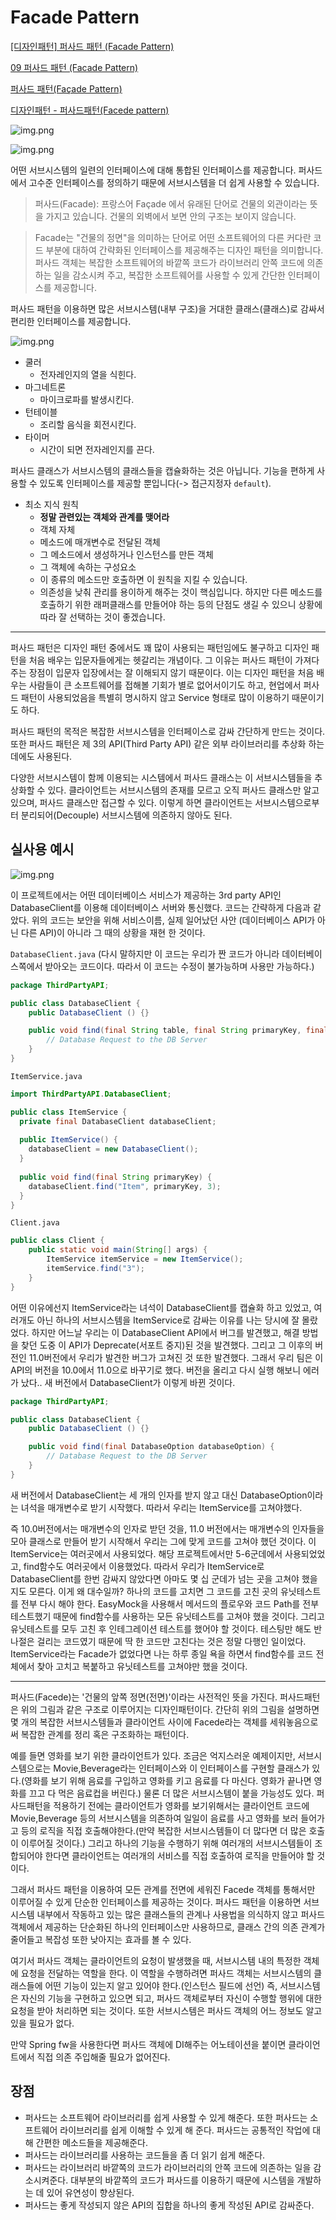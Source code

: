 # Facade Pattern

[[디자인패턴] 퍼사드 패턴 (Facade Pattern)](https://gdtbgl93.tistory.com/142)

[09 퍼사드 패턴 (Facade Pattern)](https://lktprogrammer.tistory.com/42)

[퍼사드 패턴(Façade Pattern)](https://imasoftwareengineer.tistory.com/29)

[디자인패턴 - 퍼사드패턴(Facede pattern)](https://coding-start.tistory.com/197)

![img.png](images/facadePattern.png)

![img.png](images/facadePattern2.png)

어떤 서브시스템의 일련의 인터페이스에 대해 통합된 인터페이스를 제공합니다. 퍼사드에서 고수준 인터페이스를 정의하기 때문에 서브시스템을 더 쉽게 사용할 수 있습니다.

> 퍼사드(Facade): 프랑스어 Façade 에서 유래된 단어로 건물의 외관이라는 뜻을 가지고 있습니다. 건물의 외벽에서 보면 안의 구조는 보이지 않습니다.

> Facade는 "건물의 정면"을 의미하는 단어로 어떤 소프트웨어의 다른 커다란 코드 부분에 대하여 간략화된 인터페이스를 제공해주는 디자인 패턴을 의미합니다. 퍼사드 객체는 복잡한 소프트웨어의 바깥쪽 코드가 라이브러리 안쪽 코드에 의존하는 일을 감소시켜 주고, 복잡한 소프트웨어를 사용할 수 있게 간단한 인터페이스를 제공합니다.

퍼사드 패턴을 이용하면 많은 서브시스템(내부 구조)을 거대한 클래스(클래스)로 감싸서 편리한 인터페이스를 제공합니다.

![img.png](images/facadePattern1.png)

- 쿨러
  - 전자레인지의 열을 식힌다.
- 마그네트론
  - 마이크로파를 발생시킨다.
- 턴테이블
  - 조리할 음식을 회전시킨다.
- 타이머
  - 시간이 되면 전자레인지를 끈다.

퍼사드 클래스가 서브시스템의 클래스들을 캡슐화하는 것은 아닙니다. 기능을 편하게 사용할 수 있도록 인터페이스를 제공할 뿐입니다(-> 접근지정자 `default`).

- 최소 지식 원칙
    - **정말 관련있는 객체와 관계를 맺어라**
    - 객체 자체
    - 메소드에 매개변수로 전달된 객체
    - 그 메소드에서 생성하거나 인스턴스를 만든 객체
    - 그 객체에 속하는 구성요소
    - 이 종류의 메소드만 호출하면 이 원칙을 지킬 수 있습니다.
    - 의존성을 낮춰 관리를 용이하게 해주는 것이 핵심입니다. 하지만 다른 메소드를 호출하기 위한 래퍼클래스를 만들어야 하는 등의 단점도 생길 수 있으니 상황에 따라 잘 선택하는 것이 좋겠습니다.
    
---

퍼사드 패턴은 디자인 패턴 중에서도 꽤 많이 사용되는 패턴임에도 불구하고 디자인 패턴을 처음 배우는 입문자들에게는 헷갈리는 개념이다. 그 이유는 퍼사드 패턴이 가져다주는 장점이 입문자 입장에서는 잘 이해되지 않기 때문이다. 이는 디자인 패턴을 처음 배우는 사람들이 큰 소프트웨어를 접해볼 기회가 별로 없어서이기도 하고, 현업에서 퍼사드 패턴이 사용되었음을 특별히 명시하지 않고 Service 형태로 많이 이용하기 때문이기도 하다.

퍼사드 패턴의 목적은 복잡한 서브시스템을 인터페이스로 감싸 간단하게 만드는 것이다. 또한 퍼사드 패턴은 제 3의 API(Third Party API) 같은 외부 라이브러리를 추상화 하는 데에도 사용된다.

다양한 서브시스템이 함께 이용되는 시스템에서 퍼사드 클래스는 이 서브시스템들을 추상화할 수 있다. 클라이언트는 서브시스템의 존재를 모르고 오직 퍼사드 클래스만 알고 있으며, 퍼사드 클래스만 접근할 수 있다. 이렇게 하면 클라이언트는 서브시스템으로부터 분리되어(Decouple) 서브시스템에 의존하지 않아도 된다.

## 실사용 예시

![img.png](images/facadePattern3.png)

이 프로젝트에서는 어떤 데이터베이스 서비스가 제공하는 3rd party API인 DatabaseClient를 이용해 데이터베이스 서버와 통신했다. 코드는 간략하게 다음과 같았다. 위의 코드는 보안을 위해 서비스이름, 실제 일어났던 사안 (데이터베이스 API가 아닌 다른 API)이 아니라 그 때의 상황을 재현 한 것이다.

`DatabaseClient.java` (다시 말하지만 이 코드는 우리가 짠 코드가 아니라 데이터베이스쪽에서 받아오는 코드이다. 따라서 이 코드는 수정이 불가능하며 사용만 가능하다.)

```java
package ThirdPartyAPI;

public class DatabaseClient {
    public DatabaseClient () {}

    public void find(final String table, final String primaryKey, final Integer maxRetry) {
        // Database Request to the DB Server
    }
}
```

`ItemService.java`

```java
import ThirdPartyAPI.DatabaseClient;

public class ItemService {
  private final DatabaseClient databaseClient;
  
  public ItemService() {
    databaseClient = new DatabaseClient();
  }
  
  public void find(final String primaryKey) {
    databaseClient.find("Item", primaryKey, 3);
  }
}
```

`Client.java`

```java
public class Client {
    public static void main(String[] args) {
        ItemService itemService = new ItemService();
        itemService.find("3");
    }
}
```

어떤 이유에선지 ItemService라는 녀석이 DatabaseClient를 캡슐화 하고 있었고, 여러개도 아닌 하나의 서브시스템을 ItemService로 감싸는 이유를 나는 당시에 잘 몰랐었다. 하지만 어느날 우리는 이 DatabaseClient  API에서 버그를 발견했고, 해결 방법을 찾던 도중 이 API가 Deprecate(서포트 중지)된 것을 발견했다. 그리고 그 이후의 버전인 11.0버전에서 우리가 발견한 버그가 고쳐진 것 또한 발견했다. 그래서 우리 팀은 이 API의 버전을 10.0에서 11.0으로 바꾸기로 했다. 버전을 올리고 다시 실행 해보니 에러가 났다.. 새 버전에서 DatabaseClient가 이렇게 바뀐 것이다.

```java
package ThirdPartyAPI;

public class DatabaseClient {
    public DatabaseClient () {}

    public void find(final DatabaseOption databaseOption) {
        // Database Request to the DB Server
    }
}
```

새 버전에서 DatabaseClient는 세 개의 인자를 받지 않고 대신 DatabaseOption이라는 녀석을 매개변수로 받기 시작했다. 따라서 우리는 ItemService를 고쳐야했다.

즉 10.0버전에서는 매개변수의 인자로 받던 것을, 11.0 버전에서는 매개변수의 인자들을 모아 클래스로 만들어 받기 시작해서 우리는 그에 맞게 코드를 고쳐야 했던 것이다. 이 ItemService는 여러곳에서 사용되었다. 해당 프로젝트에서만 5-6군데에서 사용되었었고, find함수도 여러곳에서 이용했었다. 따라서 우리가 ItemService로 DatabaseClient를 한번 감싸지 않았다면 아마도 몇 십 군데가 넘는 곳을 고쳐야 했을 지도 모른다. 이게 왜 대수일까? 하나의 코드를 고치면 그 코드를 고친 곳의 유닛테스트를 전부 다시 해야 한다. EasyMock을 사용해서 메서드의 플로우와 코드 Path를 전부 테스트했기 때문에 find함수를 사용하는 모든 유닛테스트를 고쳐야 했을 것이다. 그리고 유닛테스트를 모두 고친 후 인테그레이션 테스트를 했어야 할 것이다. 테스팅만 해도 반나절은 걸리는 코드였기 때문에 딱 한 코드만 고친다는 것은 정말 다행인 일이었다. ItemService라는 Facade가 없었다면 나는 하루 종일 욕을 하면서 find함수를 코드 전체에서 찾아 고치고 복붙하고 유닛테스트를 고쳐야만 했을 것이다.

---

퍼사드(Facede)는 '건물의 앞쪽 정면(전면)'이라는 사전적인 뜻을 가진다. 퍼사드패턴은 위의 그림과 같은 구조로 이루어지는 디자인패턴이다. 간단히 위의 그림을 설명하면 몇 개의 복잡한 서브시스템들과 클라이언트 사이에 Facede라는 객체를 세워놓음으로써 복잡한 관계를 정리 혹은 구조화하는 패턴이다.

예를 들면 영화를 보기 위한 클라이언트가 있다. 조금은 억지스러운 예제이지만, 서브시스템으로는 Movie,Beverage라는 인터페이스와 이 인터페이스를 구현할 클래스가 있다.(영화를 보기 위해 음료를 구입하고 영화를 키고 음료를 다 마신다. 영화가 끝나면 영화를 끄고 다 먹은 음료컵을 버린다.) 물론 더 많은 서브시스템이 붙을 가능성도 있다. 퍼사드패턴을 적용하기 전에는 클라이언트가 영화를 보기위해서는 클라이언트 코드에 Movie,Beverage 등의 서브시스템을 의존하여 일일이 음료를 사고 영화를 보러 들어가고 등의 로직을 직접 호출해야한다.(만약 복잡한 서브시스템들이 더 많다면 더 많은 호출이 이루어질 것이다.) 그리고 하나의 기능을 수행하기 위해 여러개의 서브시스템들이 조합되어야 한다면 클라이언트는 여러개의 서비스를 직접 호출하여 로직을 만들어야 할 것이다.

그래서 퍼사드 패턴을 이용하여 모든 관계를 전면에 세워진 Facede 객체를 통해서만 이루어질 수 있게 단순한 인터페이스를 제공하는 것이다. 퍼사드 패턴을 이용하면 서브시스템 내부에서 작동하고 있는 많은 클래스들의 관계나 사용법을 의식하지 않고 퍼사드 객체에서 제공하는 단순화된 하나의 인터페이스만 사용하므로, 클래스 간의 의존 관계가 줄어들고 복잡성 또한 낮아지는 효과를 볼 수 있다.

여기서 퍼사드 객체는 클라이언트의 요청이 발생했을 때, 서브시스템 내의 특정한 객체에 요청을 전달하는 역할을 한다. 이 역할을 수행하려면 퍼사드 객체는 서브시스템의 클래스들에 어떤 기능이 있는지 알고 있어야 한다.(인스턴스 필드에 선언) 즉, 서브시스템은 자신의 기능을 구현하고 있으면 되고, 퍼사드 객체로부터 자신이 수행할 행위에 대한 요청을 받아 처리하면 되는 것이다. 또한 서브시스템은 퍼사드 객체의 어느 정보도 알고 있을 필요가 없다.

만약 Spring fw을 사용한다면 퍼사드 객체에 DI해주는 어노테이션을 붙이면 클라이언트에서 직접 의존 주입해줄 필요가 없어진다.

## 장점
- 퍼사드는 소프트웨어 라이브러리를 쉽게 사용할 수 있게 해준다. 또한 퍼사드는 소프트웨어 라이브러리를 쉽게 이해할 수 있게 해 준다. 퍼사드는 공통적인 작업에 대해 간편한 메소드들을 제공해준다.
- 퍼사드는 라이브러리를 사용하는 코드들을 좀 더 읽기 쉽게 해준다.
- 퍼사드는 라이브러리 바깥쪽의 코드가 라이브러리의 안쪽 코드에 의존하는 일을 감소시켜준다. 대부분의 바깥쪽의 코드가 퍼사드를 이용하기 때문에 시스템을 개발하는 데 있어 유연성이 향상된다.
- 퍼사드는 좋게 작성되지 않은 API의 집합을 하나의 좋게 작성된 API로 감싸준다.
